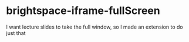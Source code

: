 # brightspace-iframe-fullScreen
I want lecture slides to take the full window, so I made an extension to do just that
